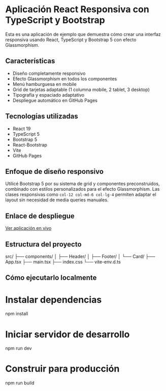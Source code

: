 # Aplicación React Responsiva con TypeScript y Bootstrap

Esta es una aplicación de ejemplo que demuestra cómo crear una interfaz responsiva usando React, TypeScript y Bootstrap 5 con efecto Glassmorphism.

## Características

- Diseño completamente responsivo
- Efecto Glassmorphism en todos los componentes
- Menú hamburguesa en mobile
- Grid de tarjetas adaptable (1 columna mobile, 2 tablet, 3 desktop)
- Tipografía y espaciado adaptativo
- Despliegue automático en GitHub Pages

## Tecnologías utilizadas

- React 19
- TypeScript 5
- Bootstrap 5
- React-Bootstrap
- Vite
- GitHub Pages



## Enfoque de diseño responsivo

Utilicé Bootstrap 5 por su sistema de grid y componentes preconstruidos, combinado con estilos personalizados para el efecto Glassmorphism. Las clases responsivas como `col-12 col-md-6 col-lg-4` permiten adaptar el layout sin necesidad de media queries manuales.

## Enlace de despliegue

[Ver aplicación en vivo](https://javiii3er.github.io/mi-app-responsiva/)

## Estructura del proyecto
src/
├── components/
│ ├── Header/
│ ├── Footer/
│ └── Card/
├── App.tsx
├── main.tsx
├── index.css
└── vite-env.d.ts


## Cómo ejecutarlo localmente


# Instalar dependencias
npm install

# Iniciar servidor de desarrollo
npm run dev

# Construir para producción
npm run build